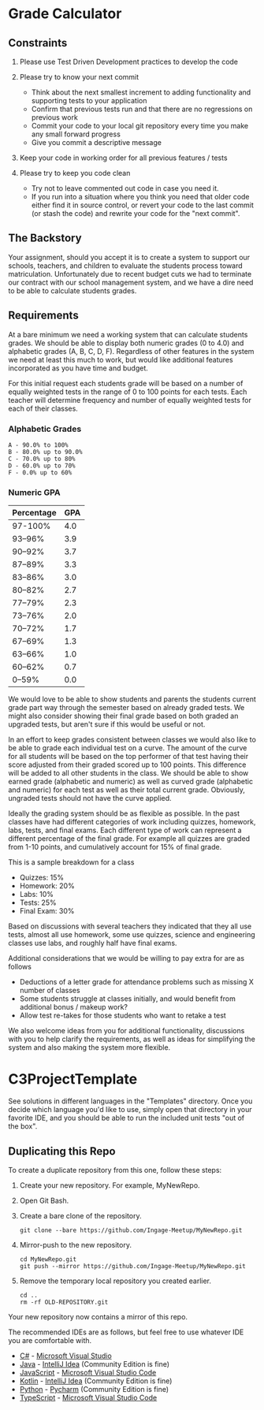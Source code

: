 # Grade Calculator

## Constraints

1. Please use Test Driven Development practices to develop the code
1. Please try to know your next commit

   - Think about the next smallest increment to adding functionality and supporting tests to your application
   - Confirm that previous tests run and that there are no regressions on previous work
   - Commit your code to your local git repository every time you make any small forward progress
   - Give you commit a descriptive message

1. Keep your code in working order for all previous features / tests
1. Please try to keep you code clean

   - Try not to leave commented out code in case you need it.
   - If you run into a situation where you think you need that older code either find it in source control, or revert your code to the last commit (or stash the code) and rewrite your code for the "next commit".

## The Backstory

Your assignment, should you accept it is to create a system to support our schools, teachers, and children to evaluate the students process toward matriculation. Unfortunately due to recent budget cuts we had to terminate our contract with our school management system, and we have a dire need to be able to calculate students grades.

## Requirements

At a bare minimum we need a working system that can calculate students grades. We should be able to display both numeric grades (0 to 4.0) and alphabetic grades (A, B, C, D, F). Regardless of other features in the system we need at least this much to work, but would like additional features incorporated as you have time and budget.

For this initial request each students grade will be based on a number of equally weighted tests in the range of 0 to 100 points for each tests. Each teacher will determine frequency and number of equally weighted tests for each of their classes.

### Alphabetic Grades

    A - 90.0% to 100%
    B - 80.0% up to 90.0%
    C - 70.0% up to 80%
    D - 60.0% up to 70%
    F - 0.0% up to 60%

### Numeric GPA

| Percentage | GPA |
| ---------- | --- |
| 97-100%    | 4.0 |
| 93–96%     | 3.9 |
| 90–92%     | 3.7 |
| 87–89%     | 3.3 |
| 83–86%     | 3.0 |
| 80–82%     | 2.7 |
| 77–79%     | 2.3 |
| 73–76%     | 2.0 |
| 70–72%     | 1.7 |
| 67–69%     | 1.3 |
| 63–66%     | 1.0 |
| 60–62%     | 0.7 |
| 0–59%      | 0.0 |

We would love to be able to show students and parents the students current grade part way through the semester based on already graded tests. We might also consider showing their final grade based on both graded an upgraded tests, but aren't sure if this would be useful or not.

In an effort to keep grades consistent between classes we would also like to be able to grade each individual test on a curve. The amount of the curve for all students will be based on the top performer of that test having their score adjusted from their graded scored up to 100 points. This difference will be added to all other students in the class. We should be able to show earned grade (alphabetic and numeric) as well as curved grade (alphabetic and numeric) for each test as well as their total current grade. Obviously, ungraded tests should not have the curve applied.

Ideally the grading system should be as flexible as possible. In the past classes have had different categories of work including quizzes, homework, labs, tests, and final exams. Each different type of work can represent a different percentage of the final grade. For example all quizzes are graded from 1-10 points, and cumulatively account for 15% of final grade.

This is a sample breakdown for a class

- Quizzes: 15%
- Homework: 20%
- Labs: 10%
- Tests: 25%
- Final Exam: 30%

Based on discussions with several teachers they indicated that they all use tests, almost all use homework, some use quizzes, science and engineering classes use labs, and roughly half have final exams.

Additional considerations that we would be willing to pay extra for are as follows

- Deductions of a letter grade for attendance problems such as missing X number of classes
- Some students struggle at classes initially, and would benefit from additional bonus / makeup work?
- Allow test re-takes for those students who want to retake a test

We also welcome ideas from you for additional functionality, discussions with you to help clarify the requirements, as well as ideas for simplifying the system and also making the system more flexible.

# C3ProjectTemplate

See solutions in different languages in the "Templates" directory. Once you decide which language you'd like to use,
simply open that directory in your favorite IDE, and you should be able to run the included unit tests "out of the box".

## Duplicating this Repo

To create a duplicate repository from this one, follow these steps:

1. Create your new repository. For example, MyNewRepo.

2. Open Git Bash.

3. Create a bare clone of the repository.

   ```
   git clone --bare https://github.com/Ingage-Meetup/MyNewRepo.git
   ```

4. Mirror-push to the new repository.

   ```
   cd MyNewRepo.git
   git push --mirror https://github.com/Ingage-Meetup/MyNewRepo.git
   ```

5. Remove the temporary local repository you created earlier.

   ```
   cd ..
   rm -rf OLD-REPOSITORY.git
   ```

Your new repository now contains a mirror of this repo.

The recommended IDEs are as follows, but feel free to use whatever IDE you are comfortable with.

- [C#](Templates/C%23) - [Microsoft Visual Studio](https://visualstudio.microsoft.com/vs/community/)
- [Java](Templates/Java) - [IntelliJ Idea](https://www.jetbrains.com/idea/download) (Community Edition is fine)
- [JavaScript](Templates/JavaScript) - [Microsoft Visual Studio Code](https://code.visualstudio.com/)
- [Kotlin](Templates/Kotlin) - [IntelliJ Idea](https://www.jetbrains.com/idea/download) (Community Edition is fine)
- [Python](Templates/Python) - [Pycharm](https://www.jetbrains.com/pycharm/download/?section=windows) (Community Edition is fine)
- [TypeScript](Templates/TypeScript) - [Microsoft Visual Studio Code](https://code.visualstudio.com/)
